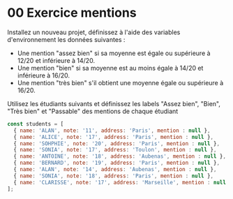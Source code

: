 
# 00 Exercice mentions

Installez un nouveau projet, définissez à l'aide des variables d'environnement les données suivantes :

- Une mention "assez bien" si sa moyenne est égale ou supérieure à 12/20 et inférieure à 14/20.
- Une mention "bien" si sa moyenne est au moins égale à 14/20 et inférieure à 16/20.
- Une mention "très bien" s'il obtient une moyenne égale ou supérieure à 16/20.

Utilisez les étudiants suivants et définissez les labels "Assez bien", "Bien", "Très bien" et "Passable" des mentions de chaque étudiant

```js
const students = [
  { name: 'ALAN', note: '11', address: 'Paris', mention : null },
  { name: 'ALICE', note: '17', address: 'Paris', mention : null },
  { name: 'SOHPHIE', note: '20', address: 'Paris', mention : null },
  { name: 'SONIA', note: '17', address: 'Toulon', mention : null },
  { name: 'ANTOINE', note: '18', address: 'Aubenas', mention : null },
  { name: 'BERNARD', note: '19', address: 'Paris', mention : null },
  { name: 'ALAN', note: '14', address: 'Aubenas', mention : null },
  { name: 'SONIA', note: '18', address: 'Paris', mention : null },
  { name: 'CLARISSE', note: '17', address: 'Marseille', mention : null }
];
```